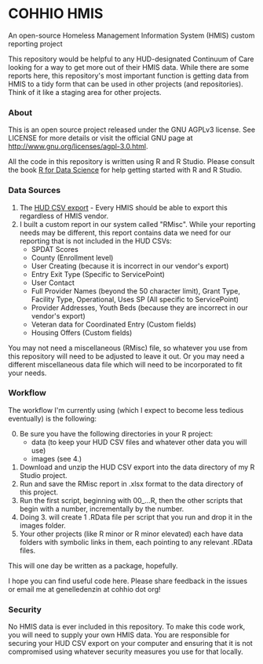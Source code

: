# COHHIO HMIS

An open-source Homeless Management Information System (HMIS) custom reporting project

This repository would be helpful to any HUD-designated Continuum of Care looking for a way to get more out of their HMIS data. While there are some reports here, this repository's most important function is getting data from HMIS to a tidy form that can be used in other projects (and repositories). Think of it like a staging area for other projects.

### About

This is an open source project released under the GNU AGPLv3 license. See LICENSE for more details or visit the official GNU page at http://www.gnu.org/licenses/agpl-3.0.html.

All the code in this repository is written using R and R Studio. Please consult the book [R for Data Science](https://r4ds.had.co.nz/) for help getting started with R and R Studio.

### Data Sources

1. The [HUD CSV export](https://hudhdx.info/Resources/Vendors/5_1_2/HMISCSVSpecifications6_12.pdf) - Every HMIS should be able to export this regardless of HMIS vendor.
2. I built a custom report in our system called "RMisc". While your reporting needs may be different, this report contains data we need for our reporting that is not included in the HUD CSVs:
   * SPDAT Scores
   * County (Enrollment level)
   * User Creating (because it is incorrect in our vendor's export)
   * Entry Exit Type (Specific to ServicePoint)
   * User Contact 
   * Full Provider Names (beyond the 50 character limit), Grant Type, Facility Type, Operational, Uses SP (All specific to ServicePoint)
   * Provider Addresses, Youth Beds (because they are incorrect in our vendor's export)
   * Veteran data for Coordinated Entry (Custom fields)
   * Housing Offers (Custom fields)

You may not need a miscellaneous (RMisc) file, so whatever you use from this repository will need to be adjusted to leave it out. Or you may need a different miscellaneous data file which will need to be incorporated to fit your needs.

### Workflow

The workflow I'm currently using (which I expect to become less tedious eventually) is the following:

0. Be sure you have the following directories in your R project:
   * data (to keep your HUD CSV files and whatever other data you will use)
   * images (see 4.)
1. Download and unzip the HUD CSV export into the data directory of my R Studio project.
2. Run and save the RMisc report in .xlsx format to the data directory of this project.
3. Run the first script, beginning with 00_...R, then the other scripts that begin with a number, incrementally by the number.
4. Doing 3. will create 1 .RData file per script that you run and drop it in the images folder.
5. Your other projects (like R minor or R minor elevated) each have data folders with symbolic links in them, each pointing to any relevant .RData files.

This will one day be written as a package, hopefully.

I hope you can find useful code here. Please share feedback in the issues or email me at genelledenzin at cohhio dot org! 

### Security

No HMIS data is ever included in this repository. To make this code work, you will need to supply your own HMIS data. You are responsible for securing your HUD CSV export on your computer and ensuring that it is not compromised using whatever security measures you use for that locally.



